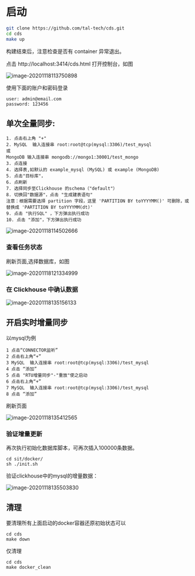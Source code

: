 # 启动

```bash
git clone https://github.com/tal-tech/cds.git
cd cds
make up
```

构建结束后，注意检查是否有 container 异常退出。

点击 http://localhost:3414/cds.html 打开控制台，如图

![image-20201118113750898](cds.png)

使用下面的账户和密码登录
```
user: admin@email.com
password: 123456
```

## 单次全量同步:
```
1. 点击右上角 "+"
2. MySQL  输入连接串 root:root@tcp(mysql:3306)/test_mysql
或
MongoDB 输入连接串 mongodb://mongo1:30001/test_mongo
3. 点连接
4. 选择表,如默认的 example_mysql (MySQL) 或 example (MongoDB)
5. 点击"目标库"，
6. 点刷新 
7. 选择同步至Clickhouse 的schema（"default"）
8. 切换回"数据源"，点击 "生成建表语句"
注意：根据需要选择 partition 字段，这里 'PARTITION BY toYYYYMM()' 可删除，或 替换成 'PARTITION BY toYYYYMM(dt)'
9. 点击 "执行SQL" ，下方弹出执行成功
10. 点击 "添加"，下方弹出执行成功
```

![image-20201118114502666](image-20201118114502666.png)


### 查看任务状态
刷新页面,选择数据库，如图

![image-20201118121334999](image-20201118121334999.png)

### 在 Clickhouse 中确认数据

![image-20201118135156133](image-20201118135156133.png)

## 开启实时增量同步

以mysql为例
```
1 点击“CONNECTOR监听”
2 点击右上角“+”
3 MySQL  输入连接串 root:root@tcp(mysql:3306)/test_mysql
4 点击 “添加”
5 点击 "RTU增量同步"-"重放"使之启动
6 点击右上角“+”
7 MySQL  输入连接串 root:root@tcp(mysql:3306)/test_mysql
8 点击 “添加”
```
刷新页面

![image-20201118135412565](image-20201118135412565.png)
### 验证增量更新
再次执行初始化数据库脚本，可再次插入100000条数据。

```
cd sit/docker/
sh ./init.sh
```

验证clickhouse中的mysql的增量数据：

![image-20201118135503830](image-20201118135503830.png)

## 清理
要清理所有上面启动的docker容器还原初始状态可以

```
cd cds
make down
```

仅清理

```
cd cds
make docker_clean
```